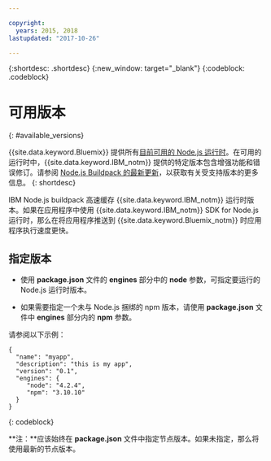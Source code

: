 ```yaml
---

copyright:
  years: 2015, 2018
lastupdated: "2017-10-26"

---
```


{:shortdesc: .shortdesc}
{:new_window: target="_blank"}
{:codeblock: .codeblock}

# 可用版本
{: #available_versions}

{{site.data.keyword.Bluemix}} 提供所有[目前可用的 Node.js 运行时](http://nodejs.org/dist/)。在可用的运行时中，{{site.data.keyword.IBM_notm}} 提供的特定版本包含增强功能和错误修订。请参阅 [Node.js Buildpack 的最新更新](/docs/runtimes/nodejs/updates.html)，以获取有关受支持版本的更多信息。
{: shortdesc}

IBM Node.js buildpack 高速缓存 {{site.data.keyword.IBM_notm}} 运行时版本。如果在应用程序中使用 {{site.data.keyword.IBM_notm}} SDK for Node.js 运行时，那么在将应用程序推送到 {{site.data.keyword.Bluemix_notm}} 时应用程序执行速度更快。

## 指定版本

* 使用 **package.json** 文件的 **engines** 部分中的 **node** 参数，可指定要运行的 Node.js 运行时版本。

* 如果需要指定一个未与 Node.js 捆绑的 npm 版本，请使用 **package.json** 文件中 **engines** 部分内的 **npm** 参数。  

请参阅以下示例：

```
{
  "name": "myapp",
  "description": "this is my app",
  "version": "0.1",
  "engines": {
     "node": "4.2.4",
     "npm": "3.10.10"
  }
}
```
{: codeblock}

**注：**应该始终在 **package.json** 文件中指定节点版本。如果未指定，那么将使用最新的节点版本。
